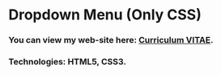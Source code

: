 # Dropdown Menu (Only CSS) #
### You can view my web-site here: [Curriculum VITAE](https://zorger27.github.io). ###
### Technologies: HTML5, CSS3. ###
